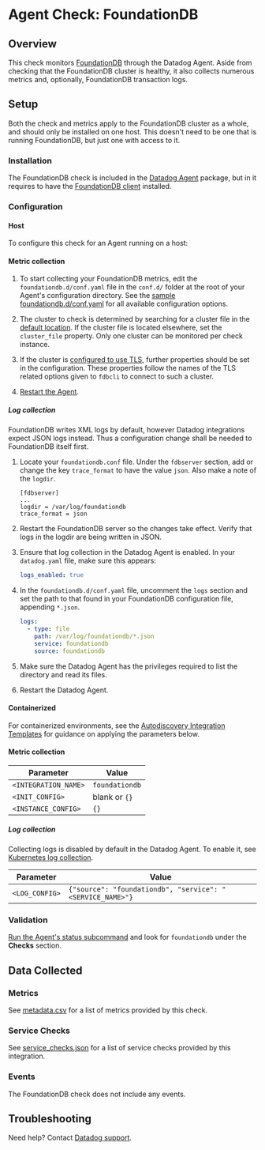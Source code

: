 # Agent Check: FoundationDB

## Overview

This check monitors [FoundationDB][1] through the Datadog Agent. Aside from
checking that the FoundationDB cluster is healthy, it also collects numerous metrics
and, optionally, FoundationDB transaction logs.

## Setup

Both the check and metrics apply to the FoundationDB cluster as a whole,
and should only be installed on one host. This doesn't need to be one that is
running FoundationDB, but just one with access to it.

### Installation

The FoundationDB check is included in the [Datadog Agent][2] package,
but in it requires to have the [FoundationDB client][8] installed.

### Configuration

<!-- xxx tabs xxx -->
<!-- xxx tab "Host" xxx -->

#### Host

To configure this check for an Agent running on a host:

#### Metric collection

1. To start collecting your FoundationDB metrics, edit the `foundationdb.d/conf.yaml` file in the `conf.d/` folder at the root of your Agent's configuration directory.
   See the [sample foundationdb.d/conf.yaml][3] for all available configuration options.

2. The cluster to check is determined by searching for a cluster file  in the [default location][10]. If the cluster file is located elsewhere,
set the `cluster_file` property. Only one cluster can be monitored per check instance.

3. If the cluster is [configured to use TLS][1], further properties should  be set in the configuration. These properties follow the names of the TLS
related options given to `fdbcli` to connect to such a cluster.

4. [Restart the Agent][4].

##### Log collection

FoundationDB writes XML logs by default, however Datadog integrations expect JSON logs instead. Thus a configuration change shall be needed to
FoundationDB itself first.

1. Locate your `foundationdb.conf` file. Under the `fdbserver` section, add
   or change the key `trace_format` to have the value `json`. Also make a
   note of the `logdir`.

    ```
    [fdbserver]
    ...
    logdir = /var/log/foundationdb
    trace_format = json
    ```

2. Restart the FoundationDB server so the changes take effect. Verify that
   logs in the logdir are being written in JSON.

3. Ensure that log collection in the Datadog Agent is enabled. In your
   `datadog.yaml` file, make sure this appears:

    ```yaml
    logs_enabled: true
    ```

4. In the `foundationdb.d/conf.yaml` file, uncomment the `logs` section
   and set the path to that found in your FoundationDB configuration file,
   appending `*.json`.

    ```yaml
    logs:
      - type: file
        path: /var/log/foundationdb/*.json
        service: foundationdb
        source: foundationdb
    ```

5. Make sure the Datadog Agent has the privileges required to list the
   directory and read its files.

5. Restart the Datadog Agent.

<!-- xxz tab xxx -->
<!-- xxx tab "Containerized" xxx -->

#### Containerized

For containerized environments, see the [Autodiscovery Integration Templates][12] for guidance on applying the parameters below.


#### Metric collection

| Parameter            | Value                                                      |
|----------------------|------------------------------------------------------------|
| `<INTEGRATION_NAME>` | `foundationdb`                                             |
| `<INIT_CONFIG>`      | blank or `{}`                                              |
| `<INSTANCE_CONFIG>`  | `{}`                                                       |

##### Log collection

Collecting logs is disabled by default in the Datadog Agent. To enable it, see [Kubernetes log collection][13].

| Parameter      | Value                                     |
|----------------|-------------------------------------------|
| `<LOG_CONFIG>` | `{"source": "foundationdb", "service": "<SERVICE_NAME>"}` |

<!-- xxz tab xxx -->
<!-- xxz tabs xxx -->


### Validation

[Run the Agent's status subcommand][5] and look for `foundationdb` under the **Checks** section.


## Data Collected

### Metrics

See [metadata.csv][6] for a list of metrics provided by this check.

### Service Checks

See [service_checks.json][9] for a list of service checks provided by this integration.

### Events

The FoundationDB check does not include any events.

## Troubleshooting

Need help? Contact [Datadog support][7].

[1]: https://www.foundationdb.org/
[2]: https://app.datadoghq.com/account/settings#agent
[3]: https://github.com/DataDog/integrations-extras/blob/master/foundationdb/datadog_checks/foundationdb/data/conf.yaml.example
[4]: https://docs.datadoghq.com/agent/guide/agent-commands/#start-stop-and-restart-the-agent
[5]: https://docs.datadoghq.com/agent/guide/agent-commands/#agent-status-and-information
[6]: https://github.com/DataDog/integrations-extras/blob/master/foundationdb/metadata.csv
[7]: https://docs.datadoghq.com/help/
[8]: https://apple.github.io/foundationdb/downloads.html
[9]: https://app.datadoghq.com/account/settings#agent
[10]: https://apple.github.io/foundationdb/administration.html#default-cluster-file
[11]: https://apple.github.io/foundationdb/tls.html
[12]: https://docs.datadoghq.com/agent/kubernetes/integrations/
[13]: https://docs.datadoghq.com/agent/kubernetes/log/
[14]: https://github.com/DataDog/integrations-core/blob/master/foundationdb/assets/service_checks.json
